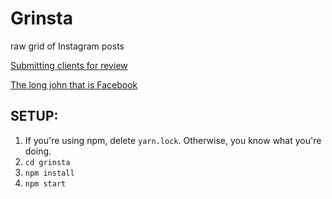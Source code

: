# Grinsta
raw grid of Instagram posts

[Submitting clients for review](https://www.instagram.com/developer/review/)

[The long john that is Facebook](https://developers.facebook.com/docs/instagram-api/overview)

## SETUP:

1) If you're using npm, delete `yarn.lock`. Otherwise, you know what you're doing.
2) `cd grinsta`
3) `npm install`
4) `npm start`
